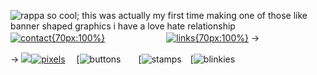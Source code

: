  ![rappa so cool; this was actually my first time making one of those like banner shaped graphics i have a love hate relationship](https://files.catbox.moe/fu2n7e.png) [![contact](https://files.catbox.moe/8y2axg.png){70px:100%}](https://rentry.co/sixtyone)　　　　　　　[![links](https://files.catbox.moe/m9wran.png){70px:100%}](https://rentry.co/xenuslinks)
-> 

-> ![](https://files.catbox.moe/0vj438.png)[![pixels](https://files.catbox.moe/lwnoxa.png)](https://rentry.co/xenuspixels)　 [![buttons](https://files.catbox.moe/znm9i0.png)　　[![stamps](https://files.catbox.moe/b93a9u.png)　[![blinkies](https://files.catbox.moe/o8xd6c.png)
<!--
**K-ANT0/K-ANT0** is a ✨ _special_ ✨ repository because its `README.md` (this file) appears on your GitHub profile.

Here are some ideas to get you started:

- 🔭 I’m currently working on ...
- 🌱 I’m currently learning ...
- 👯 I’m looking to collaborate on ...
- 🤔 I’m looking for help with ...
- 💬 Ask me about ...
- 📫 How to reach me: ...
- 😄 Pronouns: ...
- ⚡ Fun fact: ...
-->
